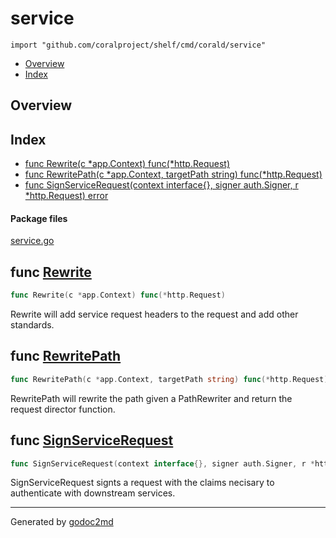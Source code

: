

# service
`import "github.com/coralproject/shelf/cmd/corald/service"`

* [Overview](#pkg-overview)
* [Index](#pkg-index)

## <a name="pkg-overview">Overview</a>



## <a name="pkg-index">Index</a>
* [func Rewrite(c *app.Context) func(*http.Request)](#Rewrite)
* [func RewritePath(c *app.Context, targetPath string) func(*http.Request)](#RewritePath)
* [func SignServiceRequest(context interface{}, signer auth.Signer, r *http.Request) error](#SignServiceRequest)


#### <a name="pkg-files">Package files</a>
[service.go](/src/github.com/coralproject/shelf/cmd/corald/service/service.go) 





## <a name="Rewrite">func</a> [Rewrite](/src/target/service.go?s=1972:2020#L47)
``` go
func Rewrite(c *app.Context) func(*http.Request)
```
Rewrite will add service request headers to the request and add other
standards.



## <a name="RewritePath">func</a> [RewritePath](/src/target/service.go?s=2426:2497#L69)
``` go
func RewritePath(c *app.Context, targetPath string) func(*http.Request)
```
RewritePath will rewrite the path given a PathRewriter and return the request
director function.



## <a name="SignServiceRequest">func</a> [SignServiceRequest](/src/target/service.go?s=334:421#L5)
``` go
func SignServiceRequest(context interface{}, signer auth.Signer, r *http.Request) error
```
SignServiceRequest signts a request with the claims necisary to authenticate
with downstream services.








- - -
Generated by [godoc2md](http://godoc.org/github.com/davecheney/godoc2md)
